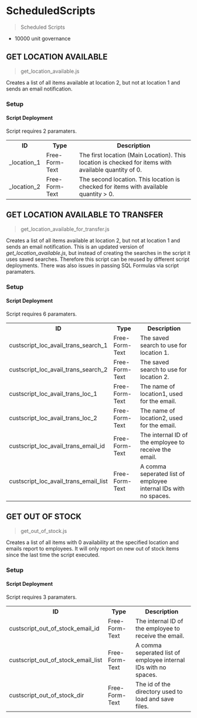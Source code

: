 # ScheduledScripts
> Scheduled Scripts
- 10000 unit governance

## GET LOCATION AVAILABLE
> get_location_available.js

Creates a list of all items available at location 2, but not at location 1 and sends an email notification.

### Setup
#### Script Deployment

Script requires 2 paramaters.

<table>
  <tr>
    <th>ID</th>
    <th>Type</th>
    <th>Description</th>
  </tr>
  <tr>
    <td>_location_1</td>
    <td>Free-Form-Text</td>
    <td>The first location (Main Location). This location is checked for items with available quantity of 0.</td>
  </tr>
  <tr>
    <td>_location_2</td>
    <td>Free-Form-Text</td>
    <td>The second location. This location is checked for items with available quantity > 0.</td>
  </tr>
</table>

## GET LOCATION AVAILABLE TO TRANSFER
> get_location_available_for_transfer.js

Creates a list of all items available at location 2, but not at location 1 and sends an email notification. This is an updated version of 
<i>get_location_available.js</i>, but instead of creating the searches in the script it uses saved searches. Therefore this script can be reused by different script deployments. There was also issues in passing SQL Formulas via script paramaters.

### Setup
#### Script Deployment

Script requires 6 paramaters.

<table>
  <tr>
    <th>ID</th>
    <th>Type</th>
    <th>Description</th>
  </tr>
  <tr>
    <td>custscript_loc_avail_trans_search_1</td>
    <td>Free-Form-Text</td>
    <td>The saved search to use for location 1.</td>
  </tr>
  <tr>
    <td>custscript_loc_avail_trans_search_2</td>
    <td>Free-Form-Text</td>
    <td>The saved search to use for location 2.</td>
  </tr>
  <tr>
    <td>custscript_loc_avail_trans_loc_1</td>
    <td>Free-Form-Text</td>
    <td>The name of location1, used for the email.</td>
  </tr>
  <tr>
    <td>custscript_loc_avail_trans_loc_2</td>
    <td>Free-Form-Text</td>
    <td>The name of location2, used for the email.</td>
  </tr>
  <tr>
    <td>custscript_loc_avail_trans_email_id</td>
    <td>Free-Form-Text</td>
    <td>The internal ID of the employee to receive the email.</td>
  </tr>
  <tr>
    <td>custscript_loc_avail_trans_email_list	</td>
    <td>Free-Form-Text</td>
    <td>A comma seperated list of employee internal IDs with no spaces.</td>
  </tr>
</table>

## GET OUT OF STOCK
> get_out_of_stock.js

Creates a list of all items with 0 availability at the specified location and emails report to employees. It will only report on new out of stock items since the last time the script executed.

### Setup
#### Script Deployment

Script requires 3 paramaters.

<table>
  <tr>
    <th>ID</th>
    <th>Type</th>
    <th>Description</th>
  </tr>
  <tr>
    <td>custscript_out_of_stock_email_id</td>
    <td>Free-Form-Text</td>
    <td>The internal ID of the employee to receive the email.</td>
  </tr>
  <tr>
    <td>custscript_out_of_stock_email_list	</td>
    <td>Free-Form-Text</td>
    <td>A comma seperated list of employee internal IDs with no spaces.</td>
  </tr>
  <tr>
    <td>custscript_out_of_stock_dir	</td>
    <td>Free-Form-Text</td>
    <td>The id of the directory used to load and save files.</td>
  </tr>
</table>